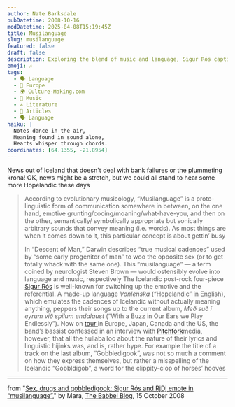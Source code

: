 ```yaml
---
author: Nate Barksdale
pubDatetime: 2008-10-16
modDatetime: 2025-04-08T15:19:45Z
title: Musilanguage
slug: musilanguage
featured: false
draft: false
description: Exploring the blend of music and language, Sigur Rós captivates with their unique soundscapes and inventiveness.
emoji: 🎶
tags:
  - 🗣️ Language
  - 🍷 Europe
  - 🌍 Culture-Making.com
  - 🎵 Music
  - ✍️ Literature
  - 📖 Articles
  - 🗣️ Language
haiku: |
  Notes dance in the air,  
  Meaning found in sound alone,  
  Hearts whisper through chords.
coordinates: [64.1355, -21.8954]
---
```


News out of Iceland that doesn't deal with bank failures or the plummeting krona! OK, news might be a stretch, but we could all stand to hear some more Hopelandic these days

> According to evolutionary musicology, “Musilanguage” is a proto-linguistic form of communication somewhere in between, on the one hand, emotive grunting/cooing/moaning/what-have-you, and then on the other, semantically/ symbolically appropriate but sonically arbitrary sounds that convey meaning (i.e. words). As most things are when it comes down to it, this particular concept is about gettin’ busy
>
> In “Descent of Man,” Darwin describes “true musical cadences” used by “some early progenitor of man” to woo the opposite sex (or to get totally whack with the same one). This “musilanguage” — a term coined by neurologist Steven Brown — would ostensibly evolve into language and music, respectively
> The Icelandic post-rock four-piece [Sigur Rós](http://www.sigur-ros.co.uk/) is well-known for switching up the emotive and the referential. A made-up language _Vonlenska_ (“Hopelandic” in English), which emulates the cadences of Icelandic without actually meaning anything, peppers their songs up to the current album, _Með suð í eyrum við spilum endalaust_ (“With a Buzz in Our Ears we Play Endlessly”). Now on [tour ](http://www.myspace.com/sigurros)in Europe, Japan, Canada and the US, the band’s bassist confessed in an interview with [Pitchfork](https://www.google.com/search?q=%22Pitchfork%22%20pitchforkmedia.com)media, however, that all the hullaballoo about the nature of their lyrics and linguistic hijinks was, and is, rather hype. For example the title of a track on the last album, “Gobbledigook”, was not so much a comment on how they express themselves, but rather a misspelling of the Icelandic “Gobbldigob”, a word for the clippity-clop of horses’ hooves

---

from "[Sex, drugs and gobbledigook: Sigur Rós and RjDj emote in “musilanguage”](http://blog.babbel.com/sex-drugs-and-gobbledigook-sigur-ros-and-rjdj-emote-in-musilanguage/)," by Mara, [The Babbel Blog](http://blog.babbel.com/sex-drugs-and-gobbledigook-sigur-ros-and-rjdj-emote-in-musilanguage/), 15 October 2008
